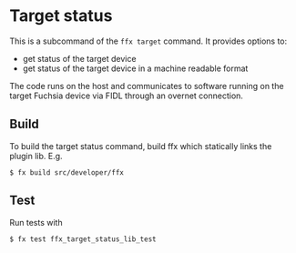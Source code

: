 # Target status

This is a subcommand of the `ffx target` command. It provides options to:

- get status of the target device
- get status of the target device in a machine readable format

The code runs on the host and communicates to software running on the target
Fuchsia device via FIDL through an overnet connection.

## Build

To build the target status command, build ffx which statically links the plugin
lib. E.g.

```
$ fx build src/developer/ffx
```

## Test

Run tests with

```
$ fx test ffx_target_status_lib_test
```
